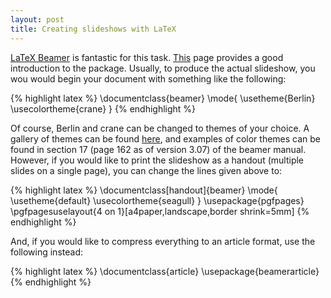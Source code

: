 ```yaml
---
layout: post
title: Creating slideshows with LaTeX
---
```


[LaTeX Beamer][1] is fantastic for this task. [This][2] page provides a good introduction to the package. Usually, to produce the actual slideshow, you wou would begin your document with something like the following: 
    
{% highlight latex %}
\documentclass{beamer}
\mode{
 \usetheme{Berlin}
 \usecolortheme{crane}
}
{% endhighlight %}

Of course, Berlin and crane can be changed to themes of your choice. A gallery of themes can be found [here][3], and examples of color themes can be found in section 17 (page 162 as of version 3.07) of the beamer manual. However, if you would like to print the slideshow as a handout (multiple slides on a single page), you can change the lines given above to: 
    
{% highlight latex %}
\documentclass[handout]{beamer}
\mode{
 \usetheme{default}
 \usecolortheme{seagull}
}
\usepackage{pgfpages}
\pgfpagesuselayout{4 on 1}[a4paper,landscape,border shrink=5mm]
{% endhighlight %}

And, if you would like to compress everything to an article format, use the following instead: 
    
{% highlight latex %}
\documentclass{article}
\usepackage{beamerarticle}
{% endhighlight %}

   [1]: http://latex-beamer.sourceforge.net/
   [2]: http://heather.cs.ucdavis.edu/~matloff/beamer.html
   [3]: http://mike.polycat.net/gallery/beamer-themes


